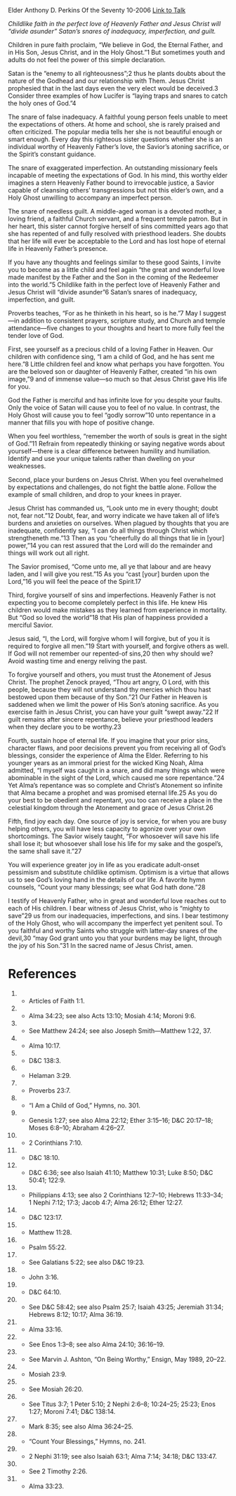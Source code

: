Elder Anthony D. Perkins
Of the Seventy
10-2006
[Link to Talk](https://www.churchofjesuschrist.org/study/general-conference/2006/10/the-great-and-wonderful-love?lang=eng)

_Childlike faith in the perfect love of Heavenly Father and Jesus Christ will “divide asunder” Satan’s snares of inadequacy, imperfection, and guilt._

Children in pure faith proclaim, “We believe in God, the Eternal Father, and in His Son, Jesus Christ, and in the Holy Ghost.”1 But sometimes youth and adults do not feel the power of this simple declaration.

Satan is the “enemy to all righteousness”;2 thus he plants doubts about the nature of the Godhead and our relationship with Them. Jesus Christ prophesied that in the last days even the very elect would be deceived.3 Consider three examples of how Lucifer is “laying traps and snares to catch the holy ones of God.”4

The snare of false inadequacy. A faithful young person feels unable to meet the expectations of others. At home and school, she is rarely praised and often criticized. The popular media tells her she is not beautiful enough or smart enough. Every day this righteous sister questions whether she is an individual worthy of Heavenly Father’s love, the Savior’s atoning sacrifice, or the Spirit’s constant guidance.

The snare of exaggerated imperfection. An outstanding missionary feels incapable of meeting the expectations of God. In his mind, this worthy elder imagines a stern Heavenly Father bound to irrevocable justice, a Savior capable of cleansing others’ transgressions but not this elder’s own, and a Holy Ghost unwilling to accompany an imperfect person.

The snare of needless guilt. A middle-aged woman is a devoted mother, a loving friend, a faithful Church servant, and a frequent temple patron. But in her heart, this sister cannot forgive herself of sins committed years ago that she has repented of and fully resolved with priesthood leaders. She doubts that her life will ever be acceptable to the Lord and has lost hope of eternal life in Heavenly Father’s presence.



If you have any thoughts and feelings similar to these good Saints, I invite you to become as a little child and feel again “the great and wonderful love made manifest by the Father and the Son in the coming of the Redeemer into the world.”5 Childlike faith in the perfect love of Heavenly Father and Jesus Christ will “divide asunder”6 Satan’s snares of inadequacy, imperfection, and guilt.

Proverbs teaches, “For as he thinketh in his heart, so is he.”7 May I suggest—in addition to consistent prayers, scripture study, and Church and temple attendance—five changes to your thoughts and heart to more fully feel the tender love of God.

First, see yourself as a precious child of a loving Father in Heaven. Our children with confidence sing, “I am a child of God, and he has sent me here.”8 Little children feel and know what perhaps you have forgotten. You are the beloved son or daughter of Heavenly Father, created “in his own image,”9 and of immense value—so much so that Jesus Christ gave His life for you.

God the Father is merciful and has infinite love for you despite your faults. Only the voice of Satan will cause you to feel of no value. In contrast, the Holy Ghost will cause you to feel “godly sorrow”10 unto repentance in a manner that fills you with hope of positive change.

When you feel worthless, “remember the worth of souls is great in the sight of God.”11 Refrain from repeatedly thinking or saying negative words about yourself—there is a clear difference between humility and humiliation. Identify and use your unique talents rather than dwelling on your weaknesses.

Second, place your burdens on Jesus Christ. When you feel overwhelmed by expectations and challenges, do not fight the battle alone. Follow the example of small children, and drop to your knees in prayer.

Jesus Christ has commanded us, “Look unto me in every thought; doubt not, fear not.”12 Doubt, fear, and worry indicate we have taken all of life’s burdens and anxieties on ourselves. When plagued by thoughts that you are inadequate, confidently say, “I can do all things through Christ which strengtheneth me.”13 Then as you “cheerfully do all things that lie in [your] power,”14 you can rest assured that the Lord will do the remainder and things will work out all right.

The Savior promised, “Come unto me, all ye that labour and are heavy laden, and I will give you rest.”15 As you “cast [your] burden upon the Lord,”16 you will feel the peace of the Spirit.17

Third, forgive yourself of sins and imperfections. Heavenly Father is not expecting you to become completely perfect in this life. He knew His children would make mistakes as they learned from experience in mortality. But “God so loved the world”18 that His plan of happiness provided a merciful Savior.

Jesus said, “I, the Lord, will forgive whom I will forgive, but of you it is required to forgive all men.”19 Start with yourself, and forgive others as well. If God will not remember our repented-of sins,20 then why should we? Avoid wasting time and energy reliving the past.

To forgive yourself and others, you must trust the Atonement of Jesus Christ. The prophet Zenock prayed, “Thou art angry, O Lord, with this people, because they will not understand thy mercies which thou hast bestowed upon them because of thy Son.”21 Our Father in Heaven is saddened when we limit the power of His Son’s atoning sacrifice. As you exercise faith in Jesus Christ, you can have your guilt “swept away.”22 If guilt remains after sincere repentance, believe your priesthood leaders when they declare you to be worthy.23



Fourth, sustain hope of eternal life. If you imagine that your prior sins, character flaws, and poor decisions prevent you from receiving all of God’s blessings, consider the experience of Alma the Elder. Referring to his younger years as an immoral priest for the wicked King Noah, Alma admitted, “I myself was caught in a snare, and did many things which were abominable in the sight of the Lord, which caused me sore repentance.”24 Yet Alma’s repentance was so complete and Christ’s Atonement so infinite that Alma became a prophet and was promised eternal life.25 As you do your best to be obedient and repentant, you too can receive a place in the celestial kingdom through the Atonement and grace of Jesus Christ.26

Fifth, find joy each day. One source of joy is service, for when you are busy helping others, you will have less capacity to agonize over your own shortcomings. The Savior wisely taught, “For whosoever will save his life shall lose it; but whosoever shall lose his life for my sake and the gospel’s, the same shall save it.”27

You will experience greater joy in life as you eradicate adult-onset pessimism and substitute childlike optimism. Optimism is a virtue that allows us to see God’s loving hand in the details of our life. A favorite hymn counsels, “Count your many blessings; see what God hath done.”28

I testify of Heavenly Father, who in great and wonderful love reaches out to each of His children. I bear witness of Jesus Christ, who is “mighty to save”29 us from our inadequacies, imperfections, and sins. I bear testimony of the Holy Ghost, who will accompany the imperfect yet penitent soul. To you faithful and worthy Saints who struggle with latter-day snares of the devil,30 “may God grant unto you that your burdens may be light, through the joy of his Son.”31 In the sacred name of Jesus Christ, amen.

# References
1. - Articles of Faith 1:1.
2. - Alma 34:23; see also Acts 13:10; Mosiah 4:14; Moroni 9:6.
3. - See Matthew 24:24; see also Joseph Smith—Matthew 1:22, 37.
4. - Alma 10:17.
5. - D&C 138:3.
6. - Helaman 3:29.
7. - Proverbs 23:7.
8. - “I Am a Child of God,” Hymns, no. 301.
9. - Genesis 1:27; see also Alma 22:12; Ether 3:15–16; D&C 20:17–18; Moses 6:8–10; Abraham 4:26–27.
10. - 2 Corinthians 7:10.
11. - D&C 18:10.
12. - D&C 6:36; see also Isaiah 41:10; Matthew 10:31; Luke 8:50; D&C 50:41; 122:9.
13. - Philippians 4:13; see also 2 Corinthians 12:7–10; Hebrews 11:33–34; 1 Nephi 7:12; 17:3; Jacob 4:7; Alma 26:12; Ether 12:27.
14. - D&C 123:17.
15. - Matthew 11:28.
16. - Psalm 55:22.
17. - See Galatians 5:22; see also D&C 19:23.
18. - John 3:16.
19. - D&C 64:10.
20. - See D&C 58:42; see also Psalm 25:7; Isaiah 43:25; Jeremiah 31:34; Hebrews 8:12; 10:17; Alma 36:19.
21. - Alma 33:16.
22. - See Enos 1:3–8; see also Alma 24:10; 36:16–19.
23. - See Marvin J. Ashton, “On Being Worthy,” Ensign, May 1989, 20–22.
24. - Mosiah 23:9.
25. - See Mosiah 26:20.
26. - See Titus 3:7; 1 Peter 5:10; 2 Nephi 2:6–8; 10:24–25; 25:23; Enos 1:27; Moroni 7:41; D&C 138:14.
27. - Mark 8:35; see also Alma 36:24–25.
28. - “Count Your Blessings,” Hymns, no. 241.
29. - 2 Nephi 31:19; see also Isaiah 63:1; Alma 7:14; 34:18; D&C 133:47.
30. - See 2 Timothy 2:26.
31. - Alma 33:23.